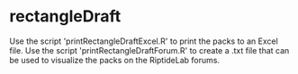 # rectangleDraft

Use the script 'printRectangleDraftExcel.R' to print the packs to an Excel file.
Use the script 'printRectangleDraftForum.R' to create a .txt file that can be used to visualize the packs on the RiptideLab forums. 
